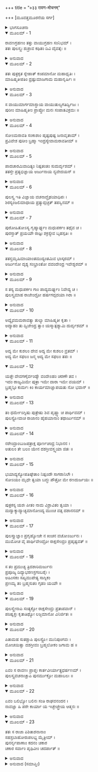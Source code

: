 +++
title = "०३३ रावण-मोचनम्"

+++
[ಮೂವತ್ತಮೂರನೆಯ ಸರ್ಗ]



<details><summary>ಭಾಗಸೂಚನಾ</summary>

ಪುಲಸ್ತ್ಯನು ರಾವಣನನ್ನು ಅರ್ಜುನನ ಬಂಧನದಿಂದ ಬಿಡಿಸಿದುದು
</details>

<details open><summary>ಮೂಲಮ್ - 1</summary>

ರಾವಣಗ್ರಹಣಂ ತತ್ತು ವಾಯುಗ್ರಹಣ ಸಂನಿಭಮ್ ।  
ತತಃ ಪುಲಸ್ತ್ಯಃ ಶುಶ್ರಾವ ಕಥಿತಂ ದಿವಿ ದೈವತೈಃ ॥
</details>

<details><summary>ಅನುವಾದ</summary>

ಗಾಳಿಯನ್ನು ಸೆರೆಹಿಡಿದಂತೆ ಕಷ್ಟಸಾಧ್ಯವಾದ ರಾವಣನು ಅರ್ಜುನನಲ್ಲಿ ಕೈಸೆರೆಯಾದ ವಾರ್ತೆಯು ದೇವತೆಗಳಿಂದ ಪುಲಸ್ತ್ಯಮುನಿಗೂ ತಿಳಿಯಿತು.॥1॥
</details>

<details open><summary>ಮೂಲಮ್ - 2</summary>

ತತಃ ಪುತ್ರಕೃತ ಸ್ನೇಹಾತ್ ಕಂಪಮಾನೋ ಮಹಾಧೃತಿಃ ।  
ಮಾಹಿಷ್ಮತೀಪತಿಂ ದ್ರಷ್ಟುಮಾಜಗಾಮ ಮಹಾನೃರ್ಷಿಃ ॥
</details>

<details><summary>ಅನುವಾದ</summary>

ಆ ಮಹರ್ಷಿ ಮಹಾಧೈರ್ಯಶಾಲಿಯಾಗಿದ್ದರೂ ಸಂತಾನದ ಕುರಿತು ಇರುವ ಸ್ನೇಹದಿಂದಾಗಿ ಕೃಪಾಪರವಶರಾದರು ಹಾಗೂ ಮಾಹಿಷ್ಮತಿ ರಾಜನಿಗೆ ಭೆಟ್ಟಿಯಾಗಲು ಭೂತಳಕ್ಕೆ ಬಂದರು.॥2॥
</details>

<details open><summary>ಮೂಲಮ್ - 3</summary>

ಸ ವಾಯುಮಾರ್ಗಮಾಸ್ಥಾಯ ವಾಯುತುಲ್ಯಗತಿರ್ದ್ವಿಜಃ ।  
ಪುರೀಂ ಮಾಹಿಷ್ಮತೀಂ ಪ್ರಾಪ್ತೋ ಮನಃ ಸಂಪಾತವಿಕ್ರಮಃ ॥
</details>

<details><summary>ಅನುವಾದ</summary>

ವಾಯುವೇಗವುಳ್ಳ, ಮನೋಗತಿಯಂತೆ ಆ ಬ್ರಹ್ಮರ್ಷಿಯು ಆಕಾಶಮಾರ್ಗದಿಂದ ಮಾಹೀಷ್ಮತೀ ಪುರಿಗೆ ಬಂದರು.॥3॥
</details>

<details open><summary>ಮೂಲಮ್ - 4</summary>

ಸೋಽಮರಾವತಿ ಸಂಕಾಶಾಂ ಹೃಷ್ಟಪುಷ್ಟ ಜನಾವೃತಾಮ್ ।  
ಪ್ರವಿವೇಶ ಪುರೀಂ ಬ್ರಹ್ಮಾ ಇಂದ್ರಸ್ಯೇವಾಮರಾವತೀಮ್ ॥
</details>

<details><summary>ಅನುವಾದ</summary>

ಬ್ರಹ್ಮದೇವರು ಇಂದ್ರನ ಅಮರಾವತಿಯನ್ನು ಪ್ರವೇಶಿಸುವಂತೆ ಪುಲಸ್ತ್ಯರು ಹೃಷ್ಟ-ಪುಷ್ಟ ಜನರಿಂದ ತುಂಬಿದ, ಅಮರಾವತಿಯಂತೆ ಶೋಭಾಸಂಪನ್ನ ಮಾಹಿಷ್ಮತೀ ನಗರಿಯನ್ನು ಪ್ರವೇಶಿಸಿದರು.॥4॥
</details>

<details open><summary>ಮೂಲಮ್ - 5</summary>

ಪಾದಚಾರಮಿವಾದಿತ್ಯಂ ನಿಷ್ಪತಂತಂ ಸುದುರ್ದೃಶಮ್ ।  
ತತಸ್ತೇ ಪ್ರತ್ಯಭಿಜ್ಞಾಯ ಅರ್ಜುನಾಯ ನ್ಯವೇದಯನ್ ॥
</details>

<details><summary>ಅನುವಾದ</summary>

ಆಕಾಶದಿಂದ ಇಳಿದು ಕಾಲ್ನಡಿಗೆಯಲ್ಲಿ ಬರುತ್ತಿದ್ದ ಅವರು ಸೂರ್ಯನಂತೆ ಕಂಡು ಬಂದರು. ಅತ್ಯಂತ ತೇಜದಿಂದಾಗಿ ಅವರನ್ನು ನೋಡುವುದೂ ಕಠಿಣವಾಗಿತ್ತು. ಅರ್ಜುನನ ಸೇವಕರು ಅವರನ್ನು ಗುರುತಿಸಿ, ರಾಜಾ ಅರ್ಜುನನಲ್ಲಿ ಅವರ ಶುಭಾಗಮನವನ್ನು ತಿಳಿಸಿದರು.॥5॥
</details>

<details open><summary>ಮೂಲಮ್ - 6</summary>

ಪುಲಸ್ತ್ಯ ಇತಿ ವಿಜ್ಞಾಯ ವಚನಾದ್ಧೈಹಯಾಧಿಪಃ ।  
ಶಿರಸ್ಯಂಜಲಿಮಾಧಾಯ ಪ್ರತ್ಯುದ್ಗಚ್ಛತ್ ತಪಸ್ವಿನಮ್ ॥
</details>

<details><summary>ಅನುವಾದ</summary>

ಸೇವಕರು ಹೇಳಿದಾಗ ಹೈಹಯರಾಜನಿಗೆ ಪುಲಸ್ತ್ಯರು ಆಗಮಿಸಿರುವರು ಎಂದು ತಿಳಿದಾಗ, ತಲೆಯ ಮೇಲೆ ಕೃತಾಂಜಲಿಯಾಗಿ ಮುನಿಯ ಸ್ವಾಗತಕ್ಕೆ ಮುಂದಾದನು.॥6॥
</details>

<details open><summary>ಮೂಲಮ್ - 7</summary>

ಪುರೋಹಿತೋಽಸ್ಯ ಗೃಹ್ಯಾರ್ಘ್ಯಂ ಮಧುಪರ್ಕಂ ತಥೈವ ಚ ।  
ಪುರಸ್ತಾತ್ ಪ್ರಯಯೌ ರಾಜ್ಞಃ ಶಕ್ರಸ್ಯೇವ ಬೃಹಸ್ಪತಿಃ ॥
</details>

<details><summary>ಅನುವಾದ</summary>

ಅರ್ಜುನರಾಜನ ಪುರೋಹಿತರು ಅರ್ಘ್ಯ, ಮಧುಪರ್ಕಾದಿ ಹಿಡಿದುಕೊಂಡು ಅವನ ಮುಂದೆ-ಮುಂದೆ ಇಂದ್ರನ ಎದುರಿಗೆ ಬೃಹಸ್ಪತಿಗಳು ನಡೆದಂತೆ ನಡೆಯುತ್ತಿದ್ದರು.॥7॥
</details>

<details open><summary>ಮೂಲಮ್ - 8</summary>

ತತಸ್ತಮೃಷಿಮಾಯಾಂತಮುದ್ಯಂತಮಿವ  ಭಾಸ್ಕರಮ್ ।  
ಅರ್ಜುನೋ ದೃಶ್ಯ ಸಂಭ್ರಾಂತೋ ವವಂದೇಂದ್ರ ಇವೇಶ್ವರಮ್ ॥
</details>

<details><summary>ಅನುವಾದ</summary>

ಅಲ್ಲಿಗೆ ಬಂದಿರುವ ಮಹರ್ಷಿಗಳು ಉದಯಿಸುವ ಸೂರ್ಯನಂತೆ ತೇಜಸ್ವಿಯಾಗಿ ಕಂಡು ಬರುತ್ತಿದ್ದರು. ಅವರನ್ನು ನೋಡಿ ರಾಜಾ ಅರ್ಜುನನು ಚಕಿತನಾದನು. ಅವನು ಬ್ರಹ್ಮರ್ಷಿಯ ಚರಣಗಳಲ್ಲಿ ಆದರಪೂರ್ವಕ ಇಂದ್ರನು ಬ್ರಹ್ಮದೇವರಿಗೆ ತಲೆಬಾಗುವಂತೆ ಪ್ರಣಾಮಮಾಡಿದನು.॥8॥
</details>

<details open><summary>ಮೂಲಮ್ - 9</summary>

ಸ ತಸ್ಯ ಮಧುಪರ್ಕಂ ಗಾಂ ಪಾದ್ಯಮರ್ಘ್ಯಂ ನಿವೇದ್ಯ ಚ ।  
ಪುಲಸ್ತ್ಯಮಾಹ ರಾಜೇಂದ್ರೋ ಹರ್ಷಗದ್ಗದಯಾ ಗಿರಾ ॥
</details>

<details><summary>ಅನುವಾದ</summary>

ಬ್ರಹ್ಮರ್ಷಿಗಳಿಗೆ ಪಾದ್ಯ, ಅರ್ಘ್ಯ, ಮಧುಪರ್ಕ, ಗೋವನ್ನು ಸಮರ್ಪಿಸಿ ರಾಜಾಧಿರಾಜ ಅರ್ಜುನನು ಹರ್ಷ ಗದ್ಗದ ವಾಣಿಯಿಂದ ಪುಲಸ್ತ್ಯರಲ್ಲಿ ಹೇಳಿದನು.॥9॥
</details>

<details open><summary>ಮೂಲಮ್ - 10</summary>

ಅದ್ಯೈವಮಮರಾವತ್ಯಾ ತುಲ್ಯಾ ಮಾಹಿಷ್ಮತೀ ಕೃತಾ ।  
ಅದ್ಯಾಹಂ ತು ದ್ವಿಜೇಂದ್ರ ತ್ವಾಂ ಯಸ್ಮಾತ್ಪಶ್ಯಾಮಿ ದುರ್ದೃಶಮ್ ॥
</details>

<details><summary>ಅನುವಾದ</summary>

ದ್ವಿಜೇಂದ್ರರೇ! ನಿಮ್ಮ ದರ್ಶನ ಪರಮ ದುರ್ಲಭವಾದರೂ ಇಂದು ನಾನು ತಮ್ಮ ದರ್ಶನದಿಂದ ಆನಂದಿತನಾಗಿದ್ದೇನೆ. ಹೀಗೆ ಇಲ್ಲಿಗೆ ಬಂದು ನೀವು ಈ ಮಾಹಿಷ್ಮತೀಪುರಿಯನ್ನು ಅಮರಾವತಿಯಂತೆ ಗೌರವ ಶಾಲಿಯಾಗಿಸಿದಿರಿ.॥10॥
</details>

<details open><summary>ಮೂಲಮ್ - 11</summary>

ಅದ್ಯ ಮೇ ಕುಶಲಂ ದೇವ ಅದ್ಯ ಮೇ ಕುಶಲಂ ವ್ರತಮ್ ।  
ಅದ್ಯ ಮೇ ಸಫಲಂ ಜನ್ಮ ಅದ್ಯ ಮೇ ಸಫಲಂ ತಪಃ ॥
</details>

<details open><summary>ಮೂಲಮ್ - 12</summary>

ಯತ್ತೇ ದೇವಗಣೈರ್ವಂದ್ಯೌ ವಂದೇಽಹಂ ಚರಣೌ ತವ ।  
ಇದಂ ರಾಜ್ಯಮಿಮೇ ಪುತ್ರಾ ಇಮೇ ದಾರಾ ಇಮೇ ವಯಮ್ ।  
ಬ್ರಹ್ಮನ್ಕಿಂ ಕುರ್ಮಃ ಕಿಂ ಕಾರ್ಯಮಾಜ್ಞಾಪಯತು ನೋ ಭವಾನ್ ॥
</details>

<details><summary>ಅನುವಾದ</summary>

ದೇವ! ಇಂದು ನಾನು ನಿಮ್ಮ ದೇವವಂದ್ಯ ಚರಣಗಳನ್ನು ವಂದಿಸುತ್ತಿದ್ದೇನೆ, ಅದರಿಂದ ವಾಸ್ತವವಾಗಿ ಸಕುಶಲನಾದೆ. ಇಂದು ನನ್ನ ವ್ರತ ಪೂರ್ಣವಾಯಿತು. ಇಂದೇ ನನ್ನ ತಪಸ್ಸು ಸಾರ್ಥಕವಾಗಿ, ಜನ್ಮವು ಸಫಲವಾಯಿತು. ಬ್ರಾಹ್ಮಣೋತ್ತಮರೇ! ಈ ರಾಜ್ಯ, ಈ ಪತ್ನೀ, ಪುತ್ರ ಮತ್ತು ನಾವೆಲ್ಲರೂ ನಿಮ್ಮವರಾಗಿದ್ದೇವೆ. ನಾವು ನಿಮ್ಮ ಯಾವ ಸೇವೆ ಮಾಡಬೇಕೆಂದು ಆಜ್ಞಾಪಿಸಿರಿ.॥11-12॥
</details>

<details open><summary>ಮೂಲಮ್ - 13</summary>

ತಂ ಧರ್ಮೇಽಗ್ನಿಷು ಪುತ್ರೇಷು ಶಿವ ಪೃಷ್ಟ್ವಾ ಚ ಪಾರ್ಥಿವಮ್ ।  
ಪುಲಸ್ತ್ಯೋವಾಚ ರಾಜಾನಂ ಹೈಹಯಾನಾಂ ತಥಾರ್ಜುನಮ್ ॥
</details>

<details><summary>ಅನುವಾದ</summary>

ಆಗ ಪುಲಸ್ತ್ಯರು ಹೈಹಯರಾಜಾ ಅರ್ಜುನನ ಧರ್ಮ, ಅಗ್ನಿ, ಪುತ್ರ, ಪರಿವಾರದ ಕ್ಷೇಮ ಸಮಾಚಾರ ಕೇಳಿ, ಅವನಲ್ಲಿ ಹೀಗೆ ಹೇಳಿದರು.॥13॥
</details>

<details open><summary>ಮೂಲಮ್ - 14</summary>

ನರೇಂದ್ರಾಂಬುಜಪತ್ರಾಕ್ಷ ಪೂರ್ಣಚಂದ್ರ ನಿಭಾನನ ।  
ಅತುಲಂ ತೇ ಬಲಂ ಯೇನ ದಶಗ್ರೀವಸ್ತ್ವಯಾ ಜಿತಃ ॥
</details>

<details><summary>ಅನುವಾದ</summary>

ಪೂರ್ಣಚಂದ್ರನಂತೆ ಮನೋಹರ ಮುಖವುಳ್ಳ ಕಮಲನಯನ ರಾಜನೇ! ನಿನ್ನ ಬಲಕ್ಕೆ ತುಲನೆಯೇ ಇಲ್ಲ; ಏಕೆಂದರೆ ನೀನು ದಶಗ್ರೀವನನ್ನು ಗೆದ್ದುಕೊಂಡಿರುವೆ.॥14॥
</details>

<details open><summary>ಮೂಲಮ್ - 15</summary>

ಭಯಾದ್ಯಸ್ಯೋಪತಿಷ್ಠೇತಾಂ ನಿಷ್ಪಂದೌ ಸಾಗರಾನಿಲೌ ।  
ಸೋಽಯಂ ಮೃಧೇ ತ್ವಯಾ ಬದ್ಧಃ ಪೌತ್ರೋ ಮೇ ರಣದುರ್ಜಯಃ ॥
</details>

<details><summary>ಅನುವಾದ</summary>

ಯಾರ ಭಯದಿಂದ ಸಮುದ್ರ, ವಾಯು ಕೂಡ ಚಂಚಲತೆ ಬಿಟ್ಟು, ಸೇವೆಯಲ್ಲಿ ಉಪಸ್ಥಿತವಾಗುವುವೋ, ಅಂತಹ ನನ್ನ ರಣದುರ್ಜಯ ಮೊಮ್ಮಗನನ್ನು ನೀನು ಸಂಗ್ರಾಮದಲ್ಲಿ ಬಂಧಿಸಿರುವೆ.॥15॥
</details>

<details open><summary>ಮೂಲಮ್ - 16</summary>

ಪುತ್ರಕಸ್ಯ ಯಶಃ ಪೀತಂ ನಾಮ ವಿಶ್ರಾವಿತಂ ತ್ವಯಾ ।  
ಮದ್ವಾಕ್ಯಾದ್ಯಾಚ್ಯಮಾನೋಽದ್ಯ ಮುಂಚ ವತ್ಸ ದಶಾನನಮ್ ॥
</details>

<details><summary>ಅನುವಾದ</summary>

ಹೀಗೆ ಮಾಡಿ ನೀನು ನನ್ನ ಈ ಮಗುವಿನ ಯಶವನ್ನು ಕುಡಿದು, ಎಲ್ಲೆಡೆ ತನ್ನ ಹೆಸರಿನ ಡಂಗುರ ಸಾರಿದೆ. ವತ್ಸ! ಈಗ ನಾನು ಅವನ ಬಿಡುಗಡೆಯನ್ನು ಯಾಚಿಸಲು ಬಂದಿದ್ದೇನೆ. ನನ್ನ ಮಾತಿನಂತೆ ಅವನನ್ನು ಬಿಟ್ಟುಬಿಡು.॥16॥
</details>

<details open><summary>ಮೂಲಮ್ - 17</summary>

ಪುಲಸ್ತ್ಯಾಜ್ಞಾಂ ಪ್ರಗೃಹ್ಯೋಚೇ ನ ಕಿಂಚನ ವಚೋಽರ್ಜುನಃ ।  
ಮುಮೋಚ ವೈ ಪಾರ್ಥಿವೇಂದ್ರೋ ರಾಕ್ಷಸೇಂದ್ರಂ ಪ್ರಹೃಷ್ಟವತ್ ॥
</details>

<details><summary>ಅನುವಾದ</summary>

ಪುಲಸ್ತ್ಯರ  ಈ ಮಾತನ್ನು ಶಿರಸಾವಹಿಸಿ ಅರ್ಜುನನು ಏನನ್ನೂ ಪ್ರತಿಯಾಡದೆ, ತುಂಬಾ ಸಂತೋಷದಿಂದ ರಾಕ್ಷಸರಾಜ ರಾವಣನನ್ನು ಬಂಧಮುಕ್ತಗೊಳಿಸಿದನು.॥17॥
</details>

<details open><summary>ಮೂಲಮ್ - 18</summary>

ಸ ತಂ ಪ್ರಮುಚ್ಯ ತ್ರಿದಶಾರಿಮರ್ಜುನಃ  
ಪ್ರಪೂಜ್ಯ ದಿವ್ಯಾಭರಣಸ್ರಗಂಬರೈಃ ।  
ಅಹಿಂಸಕಂ ಸಖ್ಯಮುಪೇತ್ಯ ಸಾಗ್ನಿಕಂ  
ಪ್ರಣಮ್ಯ ತಂ ಬ್ರಹ್ಮಸುತಂ ಗೃಹಂ ಯಯೌ ॥
</details>

<details><summary>ಅನುವಾದ</summary>

ಆ ದೇವದ್ರೋಹೀ ರಾಕ್ಷಸನನ್ನು ಬಂಧಮುಕ್ತಗೊಳಿಸಿ ಅರ್ಜುನನು ದಿವ್ಯ ಆಭೂಷಣ, ಮಾಲೆ, ವಸ್ತ್ರಗಳಿಂದ ಅವನನ್ನು ಸನ್ಮಾನಿಸಿದನು. ಅಗ್ನಿಯನ್ನು ಸಾಕ್ಷಿಯಾಗಿಸಿ, ಯಾರನ್ನೂ ಹಿಂಸಿಸಬಾರ ದೆಂದು ಅವನೊಡನೆ ಮಿತ್ರತೆಯ ಸಂಬಂಧ ಬೆಳೆಸಿದನು. ಬಳಿಕ ಬ್ರಹ್ಮಪುತ್ರ ಪುಲಸ್ತ್ಯರನ್ನು ವಂದಿಸಿ ಅರ್ಜುನನು ಅರಮನೆಗೆ ಮರಳಿದನು.॥18॥
</details>

<details open><summary>ಮೂಲಮ್ - 19</summary>

ಪುಲಸ್ತ್ಯೇನಾಪಿ ಸಂತ್ಯಕ್ತೋ ರಾಕ್ಷಸೇಂದ್ರಃ ಪ್ರತಾಪವಾನ್ ।  
ಪರಿಷ್ವಕ್ತಃ ಕೃತಾತಿಥ್ಯೋ ಲಜ್ಜಮಾನೋ ವಿನಿರ್ಜಿತಃ ॥
</details>

<details><summary>ಅನುವಾದ</summary>

ಹೀಗೆ ಅರ್ಜುನನಿಂದ ಆತಿಥ್ಯ ಸ್ವೀಕರಿಸಿ, ಬಂಧಮುಕ್ತನಾದ ಪ್ರತಾಪೀ ರಾಕ್ಷಸರಾಜ ರಾವಣನನ್ನು ಪುಲಸ್ತ್ಯರು ಬಿಗಿದಪ್ಪಿಕೊಂಡರು. ಆದರೆ ಆ ಪರಾಜಯದಿಂದಾಗಿ ರಾವಣನು ಲಜ್ಜಿತನಾಗಿದ್ದನು.॥19॥
</details>

<details open><summary>ಮೂಲಮ್ - 20</summary>

ಪಿತಾಮಹ ಸುತಶ್ಚಾಪಿ ಪುಲಸ್ತ್ಯೋ ಮುನಿಪುಂಗವಃ ।  
ಮೋಚಯಿತ್ವಾ ದಶಗ್ರೀವಂ ಬ್ರಹ್ಮಲೋಕಂ ಜಗಾಮ ಹ ॥
</details>

<details><summary>ಅನುವಾದ</summary>

ದಶಗ್ರೀವನನ್ನು ಬಿಡಿಸಿ ಬ್ರಹ್ಮಪುತ್ರ ಮುನಿವರ ಪುಲಸ್ತ್ಯರು ಪುನಃ ಬ್ರಹ್ಮಲೋಕಕ್ಕೆ ತೆರಳಿದರು.॥20॥
</details>

<details open><summary>ಮೂಲಮ್ - 21</summary>

ಏವಂ ಸ ರಾವಣಃ ಪ್ರಾಪ್ತಃ ಕಾರ್ತವೀರ್ಯಾತ್ಪ್ರಧರ್ಷಣಮ್ ।  
ಪುಲಸ್ತ್ಯವಚನಾಚ್ಚಾಪಿ ಪುನರ್ಮುಕ್ತೋ ಮಹಾಬಲಃ ॥
</details>

<details><summary>ಅನುವಾದ</summary>

ಹೀಗೆ ರಾವಣನಿಗೆ ಕಾರ್ತವೀರ್ಯಾರ್ಜುನನ ಕೈಯಲ್ಲಿ ಪರಾಜಿತನಾಗಬೇಕಾಯಿತು. ಮತ್ತೆ ಪುಲಸ್ತ್ಯರ ಮಾತಿನಿಂದ ಆ ಮಹಾಬಲೀ ರಾಕ್ಷಸನಿಗೆ ಬಿಡುಗಡೆ ದೊರಕಿತ್ತು.॥21॥
</details>

<details open><summary>ಮೂಲಮ್ - 22</summary>

ಏವಂ ಬಲಿಭ್ಯೋ ಬಲಿನಃ ಸಂತಿ ರಾಘವನಂದನ ।  
ನಾವಜ್ಞಾ ಹಿ ಪರೇ ಕಾರ್ಯಾ ಯ ಇಚ್ಛೇಚ್ಛ್ರೇಯ ಆತ್ಮನಃ ॥
</details>

<details><summary>ಅನುವಾದ</summary>

ರಘುಕುಲನಂದನ! ಹೀಗೆ ಪ್ರಪಂಚದಲ್ಲಿ ಬಲಿಷ್ಠರಿಗಿಂತ ಬಲಿಷ್ಠರು ಇರುವರು; ಆದ್ದರಿಂದ ತನ್ನ ಶ್ರೇಯಸ್ಸನ್ನು ಬಯಸುವವನು ಬೇರೆಯವರನ್ನು ಅವಹೇಳನ ಮಾಡಬಾರದು.॥22॥
</details>

<details open><summary>ಮೂಲಮ್ - 23</summary>

ತತಃ ಸ ರಾಜಾ ಪಿಶಿತಾಶನಾನಾಂ  
ಸಹಸ್ರಬಾಹೋರುಪಲಭ್ಯ ಮೈತ್ರೀಮ್ ।  
ಪುನರ್ನೃಪಾಣಾಂ ಕದನಂ ಚಕಾರ  
ಚಕಾರ ಸರ್ವಾಂ ಪೃಥಿವೀಂ ಚದರ್ಪಾತ್ ॥
</details>

<details><summary>ಅನುವಾದ</summary>

ಸಹಸ್ರಬಾಹುವಿನ ಮಿತ್ರತೆಯನ್ನು ಪಡೆದು ರಾಕ್ಷಸರ ರಾಜಾ ರಾವಣನು ಪುನಃ ದರ್ಪಿಷ್ಠನಾಗಿ ಇಡೀ ಭೂಮಂಡಲದಲ್ಲಿ ಸಂಚರಿಸುತ್ತಾ ರಾಜರನ್ನು ಸಂಹರಿಸತೊಡಗಿದನು.॥23॥
</details>

<details><summary>ಅನುವಾದ (ಸಮಾಪ್ತಿಃ)</summary>

ಶ್ರೀವಾಲ್ಮೀಕಿ ವಿರಚಿತ ಆರ್ಷರಾಮಾಯಣ ಆದಿಕಾವ್ಯದ ಉತ್ತರಕಾಂಡದಲ್ಲಿ ಮೂವತ್ತಮೂರನೆಯ ಸರ್ಗ ಪೂರ್ಣವಾಯಿತು. ॥33॥
</details>
